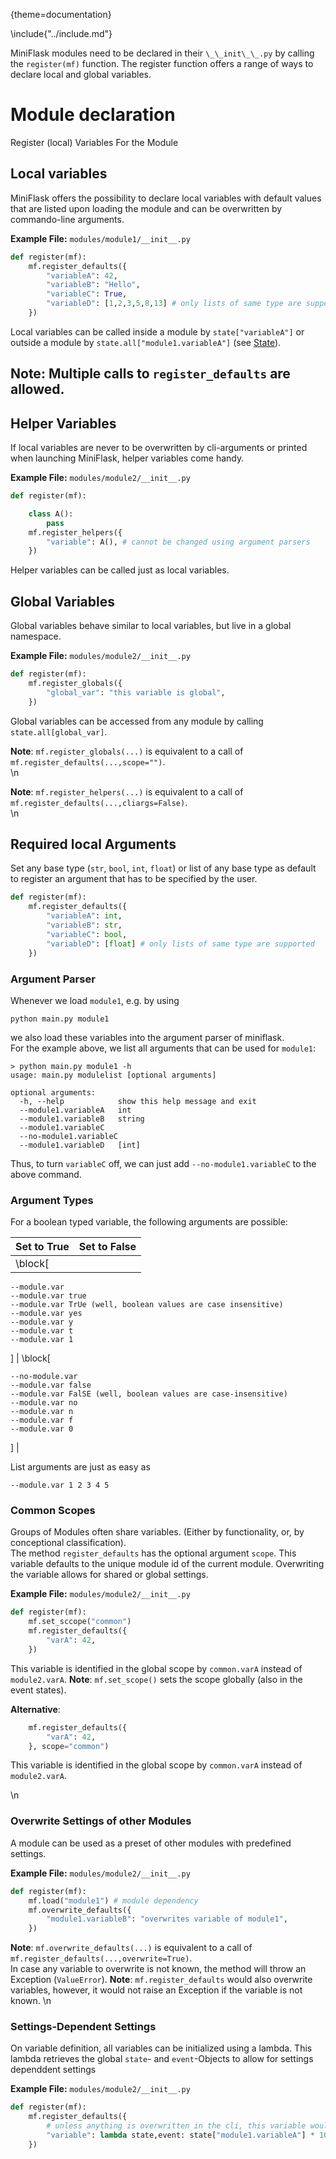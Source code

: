 {theme=documentation}

\include{"../include.md"}

MiniFlask modules need to be declared in their ``\_\_init\_\_.py`` by calling the `register(mf)` function. The register function offers a range of ways to declare local and global variables. 


# Module declaration
Register (local) Variables For the Module

## Local variables
MiniFlask offers the possibility to declare local variables with default values that are listed upon loading the module and can be overwritten by commando-line arguments.

**Example File:** `modules/module1/__init__.py`
```python
def register(mf):
    mf.register_defaults({
        "variableA": 42,
        "variableB": "Hello",
        "variableC": True,
        "variableD": [1,2,3,5,8,13] # only lists of same type are supported
    })
```

Local variables can be called inside a module by `state["variableA"]` or outside a module by `state.all["module1.variableA"]` (see [State](../05-State/index.md)).

**Note:** Multiple calls to `register_defaults` are allowed.
---

## Helper Variables
If local variables are never to be overwritten by cli-arguments or printed when launching MiniFlask, helper variables come handy.

**Example File:** `modules/module2/__init__.py`
```python
def register(mf):

    class A():
        pass
    mf.register_helpers({
        "variable": A(), # cannot be changed using argument parsers
    })
```
Helper variables can be called just as local variables.
## Global Variables
Global variables behave similar to local variables, but live in a global namespace. 

**Example File:** `modules/module2/__init__.py`
```python
def register(mf):
    mf.register_globals({
        "global_var": "this variable is global",
    })
```
Global variables can be accessed from any module by calling `state.all[global_var]`.

**Note**: `mf.register_globals(...)` is equivalent to a call of `mf.register_defaults(...,scope="")`.  
\n



**Note**: `mf.register_helpers(...)` is equivalent to a call of `mf.register_defaults(...,cliargs=False)`.  
\n

## Required local Arguments
Set any base type (`str`, `bool`, `int`, `float`) or list of any base type as default to register an argument that has to be specified by the user.
```python
def register(mf):
    mf.register_defaults({
        "variableA": int,
        "variableB": str,
        "variableC": bool,
        "variableD": [float] # only lists of same type are supported
    })
```


### Argument Parser
Whenever we load `module1`, e.g. by using 
```shell
python main.py module1
```
we also load these variables into the argument parser of miniflask.  
For the example above, we list all arguments that can be used for `module1`:
```shell
> python main.py module1 -h
usage: main.py modulelist [optional arguments]

optional arguments:
  -h, --help            show this help message and exit
  --module1.variableA 	int
  --module1.variableB 	string
  --module1.variableC
  --no-module1.variableC
  --module1.variableD	[int]
```

Thus, to turn `variableC` off, we can just add `--no-module1.variableC` to the above command.

### Argument Types
For a boolean typed variable, the following arguments are possible:

| **Set to True**  | **Set to False** |
| ---------------- | ---------------- |
| \block[
```
--module.var
--module.var true
--module.var TrUe (well, boolean values are case insensitive)
--module.var yes
--module.var y
--module.var t
--module.var 1
```
] | \block[
```
--no-module.var
--module.var false
--module.var FalSE (well, boolean values are case-insensitive)
--module.var no
--module.var n
--module.var f
--module.var 0
```
] |

List arguments are just as easy as
```
--module.var 1 2 3 4 5
```

### Common Scopes
Groups of Modules often share variables. (Either by functionality, or, by conceptional classification).  
The method `register_defaults` has the optional argument `scope`. This variable defaults to the unique module id of the current module.
Overwriting the variable allows for shared or global settings.

**Example File:** `modules/module2/__init__.py`
```python
def register(mf):
    mf.set_sccope("common")
    mf.register_defaults({
        "varA": 42,
    })
```
This variable is identified in the global scope by `common.varA` instead of `module2.varA`.
**Note**: `mf.set_scope()` sets the scope globally (also in the event states).

**Alternative**:
```python
    mf.register_defaults({
        "varA": 42,
    }, scope="common")
```
This variable is identified in the global scope by `common.varA` instead of `module2.varA`.

\n



### Overwrite Settings of other Modules
A module can be used as a preset of other modules with predefined settings.  

**Example File:** `modules/module2/__init__.py`
```python
def register(mf):
    mf.load("module1") # module dependency
    mf.overwrite_defaults({
        "module1.variableB": "overwrites variable of module1",
    })
```

**Note**: `mf.overwrite_defaults(...)` is equivalent to a call of `mf.register_defaults(...,overwrite=True)`.  
In case any variable to overwrite is not known, the method will throw an Exception (`ValueError`).
**Note**: `mf.register_defaults` would also overwrite variables, however, it would not raise an Exception if the variable is not known.
\n




### Settings-Dependent Settings
On variable definition, all variables can be initialized using a lambda. This lambda retrieves the global `state`- and `event`-Objects to allow for settings dependdent settings

**Example File:** `modules/module2/__init__.py`
```python
def register(mf):
    mf.register_defaults({
        # unless anything is overwritten in the cli, this variable would be 420
        "variable": lambda state,event: state["module1.variableA"] * 10
    })
```
